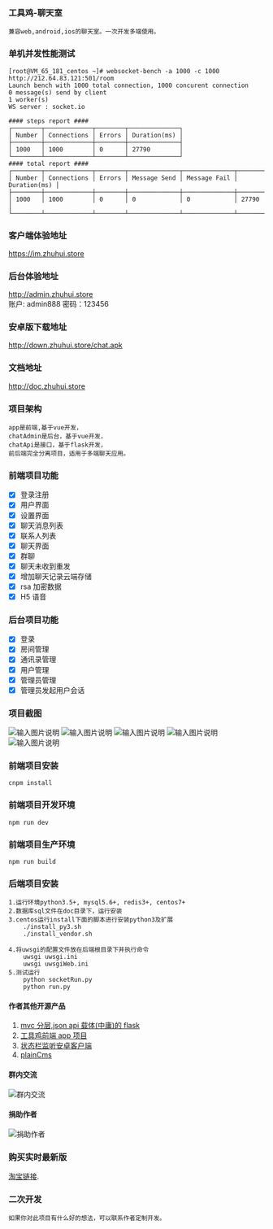<!--
 * @Author: hua
 * @Date: 2019-02-01 13:57:47
 * @LastEditors: hua
 * @LastEditTime: 2020-05-05 09:24:14
 -->

### 工具鸡-聊天室

    兼容web,android,ios的聊天室。一次开发多端使用。

### 单机并发性能测试

```
[root@VM_65_181_centos ~]# websocket-bench -a 1000 -c 1000   http://212.64.83.121:501/room
Launch bench with 1000 total connection, 1000 concurent connection
0 message(s) send by client
1 worker(s)
WS server : socket.io

#### steps report ####
┌────────┬─────────────┬────────┬──────────────┐
│ Number │ Connections │ Errors │ Duration(ms) │
├────────┼─────────────┼────────┼──────────────┤
│ 1000   │ 1000        │ 0      │ 27790        │
└────────┴─────────────┴────────┴──────────────┘
#### total report ####
┌────────┬─────────────┬────────┬──────────────┬──────────────┬──────────────┐
│ Number │ Connections │ Errors │ Message Send │ Message Fail │ Duration(ms) │
├────────┼─────────────┼────────┼──────────────┼──────────────┼──────────────┤
│ 1000   │ 1000        │ 0      │ 0            │ 0            │ 27790        │
└────────┴─────────────┴────────┴──────────────┴──────────────┴──────────────┘

```

### 客户端体验地址

https://im.zhuhui.store

### 后台体验地址

http://admin.zhuhui.store  
账户: admin888
密码：123456

### 安卓版下载地址

http://down.zhuhui.store/chat.apk

### 文档地址

http://doc.zhuhui.store

### 项目架构

    app是前端,基于vue开发，
    chatAdmin是后台，基于vue开发，
    chatApi是接口，基于flask开发，
    前后端完全分离项目，适用于多端聊天应用。

### 前端项目功能

- [x] 登录注册
- [x] 用户界面
- [x] 设置界面
- [x] 聊天消息列表
- [x] 联系人列表
- [x] 聊天界面
- [x] 群聊
- [x] 聊天未收到重发
- [x] 增加聊天记录云端存储
- [x] rsa 加密数据
- [x] H5 语音

### 后台项目功能

- [x] 登录
- [x] 房间管理
- [x] 通讯录管理
- [x] 用户管理
- [x] 管理员管理
- [x] 管理员发起用户会话

### 项目截图

![输入图片说明](https://images.gitee.com/uploads/images/2019/0617/142434_ce5fed5e_1588193.png "8AO2N23X(AT%YCKU~)ZDICY.png")
![输入图片说明](https://images.gitee.com/uploads/images/2019/0617/142442_df240c6e_1588193.png "8XFNDJCM46U)VSCZNI~(MZW.png")
![输入图片说明](https://images.gitee.com/uploads/images/2019/0617/142449_b130cf60_1588193.png "153}QG8F60OV8HI27ZDMSN6.png")
![输入图片说明](https://images.gitee.com/uploads/images/2019/0617/142458_11de22a5_1588193.png "C}EI)WI9VH$GD~XK15IH}}5.png")
![输入图片说明](https://images.gitee.com/uploads/images/2019/0617/142505_7fc25269_1588193.png "K~2G@NU~8WZG7WR0`FGS2]H.png")

### 前端项目安装

    cnpm install

### 前端项目开发环境

    npm run dev

### 前端项目生产环境

    npm run build

### 后端项目安装

    1.运行环境python3.5+, mysql5.6+, redis3+, centos7+
    2.数据库sql文件在doc目录下，运行安装
    3.centos运行install下面的脚本进行安装python3及扩展
        ./install_py3.sh
        ./install_vendor.sh

    4.将uwsgi的配置文件放在后端根目录下并执行命令
        uwsgi uwsgi.ini
        uwsgi uwsgiWeb.ini
    5.测试运行
        python socketRun.py
        python run.py

#### 作者其他开源产品

1. <a href="https://gitee.com/huashiyuting/flask " target="_blank">mvc 分层,json api 载体(中庸)的 flask</a>
2. <a href="https://gitee.com/huashiyuting/tool_chicken" target="_blank">工具鸡前端 app 项目 </a>
3. <a href="https://gitee.com/huashiyuting/status_bar_monitor" target="_blank">状态栏监听安卓客户端 </a>
4. <a href="https://gitee.com/huashiyuting/plainCms" target="_blank">plainCms</a>

#### 群内交流

![群内交流](https://images.gitee.com/uploads/images/2019/0724/121735_03ee3000_1588193.png "temp_qrcode_share_566438779.png")

#### 捐助作者

![捐助作者](https://images.gitee.com/uploads/images/2019/0124/105407_661d1190_1588193.png "mm_facetoface_collect_qrcode_1548297043215.png")

### 购买实时最新版

[淘宝链接](https://item.taobao.com/item.htm?id=607024716747).

### 二次开发

    如果你对此项目有什么好的想法，可以联系作者定制开发。
